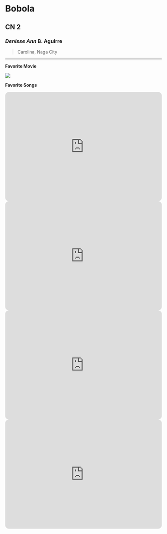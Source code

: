 # Bobola
## CN 2
### *Denisse Ann* B. Aguirre
> Carolina, Naga City
---
**Favorite Movie**

![](https://s3.amazonaws.com/nightjarprod/content/uploads/sites/130/2023/03/02134750/howls-moving-castle-poster-Ghibli-scaled.jpg)

**Favorite Songs**
<iframe style="border-radius:12px" src="https://open.spotify.com/embed/track/4QhWbupniDd44EDtnh2bFJ?utm_source=generator" width="100%" height="352" frameBorder="0" allowfullscreen="" allow="autoplay; clipboard-write; encrypted-media; fullscreen; picture-in-picture" loading="lazy"></iframe>

<iframe style="border-radius:12px" src="https://open.spotify.com/embed/track/5GUYJTQap5F3RDQiCOJhrS?utm_source=generator" width="100%" height="352" frameBorder="0" allowfullscreen="" allow="autoplay; clipboard-write; encrypted-media; fullscreen; picture-in-picture" loading="lazy"></iframe>

<iframe style="border-radius:12px" src="https://open.spotify.com/embed/track/7zFXmv6vqI4qOt4yGf3jYZ?utm_source=generator" width="100%" height="352" frameBorder="0" allowfullscreen="" allow="autoplay; clipboard-write; encrypted-media; fullscreen; picture-in-picture" loading="lazy"></iframe>

<iframe style="border-radius:12px" src="https://open.spotify.com/embed/track/3uouaAVXpQR3X8RYkJyitQ?utm_source=generator" width="100%" height="352" frameBorder="0" allowfullscreen="" allow="autoplay; clipboard-write; encrypted-media; fullscreen; picture-in-picture" loading="lazy"></iframe>

